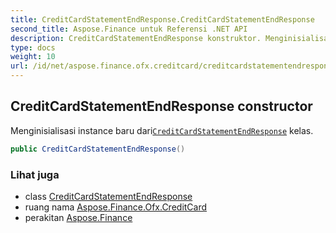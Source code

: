 ```yaml
---
title: CreditCardStatementEndResponse.CreditCardStatementEndResponse
second_title: Aspose.Finance untuk Referensi .NET API
description: CreditCardStatementEndResponse konstruktor. Menginisialisasi instance baru dariCreditCardStatementEndResponse kelas.
type: docs
weight: 10
url: /id/net/aspose.finance.ofx.creditcard/creditcardstatementendresponse/creditcardstatementendresponse/
---
```

## CreditCardStatementEndResponse constructor

Menginisialisasi instance baru dari[`CreditCardStatementEndResponse`](../) kelas.

```csharp
public CreditCardStatementEndResponse()
```

### Lihat juga

* class [CreditCardStatementEndResponse](../)
* ruang nama [Aspose.Finance.Ofx.CreditCard](../../creditcardstatementendresponse/)
* perakitan [Aspose.Finance](../../../)


